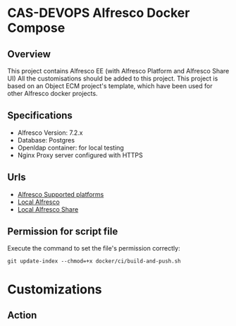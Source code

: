 # CAS-DEVOPS Alfresco Docker Compose

## Overview
This project contains Alfresco EE (with Alfresco Platform and Alfresco Share UI)
All the customisations should be added to this project.
This project is based on an Object ECM project's template, which have been used for other Alfresco docker projects.

## Specifications

* Alfresco Version: 7.2.x
* Database: Postgres
* Openldap container: for local testing
* Nginx Proxy server configured with HTTPS

## Urls

* [Alfresco Supported platforms](https://docs.alfresco.com/content-services/latest/support)
* [Local Alfresco](https://localhost/)
* [Local Alfresco Share](https://localhost/share/)

## Permission for script file

Execute the command to set the file's permission correctly:

`git update-index --chmod=+x docker/ci/build-and-push.sh`

# Customizations

## Action
